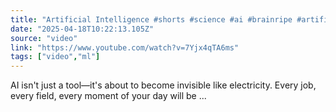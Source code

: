 ```yaml
---
title: "Artificial Intelligence #shorts #science #ai #brainripe #artificialintelligence"
date: "2025-04-18T10:22:13.105Z"
source: "video"
link: "https://www.youtube.com/watch?v=7Yjx4qTA6ms"
tags: ["video","ml"]
---
```


AI isn't just a tool—it's about to become invisible like electricity. Every job, every field, every moment of your day will be ...
